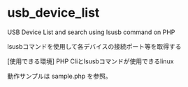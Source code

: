 # usb_device_list
USB Device List and search using lsusb command on PHP

lsusbコマンドを使用して各デバイスの接続ポート等を取得する

[使用できる環境] PHP Cliとlsusbコマンドが使用できるlinux


動作サンプルは sample.php を参照。
